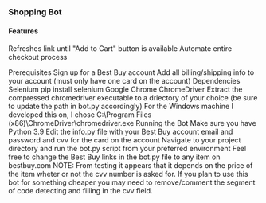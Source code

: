 ### Shopping Bot

#### Features
Refreshes link until "Add to Cart" button is available
Automate entire checkout process

Prerequisites
Sign up for a Best Buy account
Add all billing/shipping info to your account (must only have one card on the account)
Dependencies
Selenium
pip install selenium
Google Chrome
ChromeDriver
Extract the compressed chromedriver executable to a driectory of your choice (be sure to update the path in bot.py accordingly)
For the Windows machine I developed this on, I chose C:\Program Files (x86)\ChromeDriver\chromedriver.exe
Running the Bot
Make sure you have Python 3.9
Edit the info.py file with your Best Buy account email and password and cvv for the card on the account
Navigate to your project directory and run the bot.py script from your preferred environment
Feel free to change the Best Buy links in the bot.py file to any item on bestbuy.com
NOTE: From testing it appears that it depends on the price of the item wheter or not the cvv number is asked for. If you plan to use this bot for something cheaper you may need to remove/comment the segment of code detecting and filling in the cvv field.

